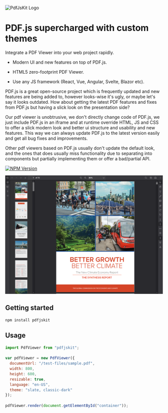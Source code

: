 ![PdfJsKit Logo](https://raw.githubusercontent.com/GleamTech/PdfJsKit/master/images/logo-wide.png "PdfJsKit Logo")

# PDF.js supercharged with custom themes

Integrate a PDF Viewer into your web project rapidly.

- Modern UI and new features on top of PDF.js.

- HTML5 zero-footprint PDF Viewer.

- Use any JS framework (React, Vue, Angular, Svelte, Blazor etc).

PDF.js is a great open-source project which is frequently updated and new features are being added to, however looks-wise it's ugly, or maybe let's say it looks outdated. How about getting the latest PDF features and fixes from PDF.js but having a slick look on the presentation side?

Our pdf viewer is unobtrusive, we don't directly change code of PDF.js, we just include PDF.js in an iframe and at runtime override HTML, JS and CSS to offer a slick modern look and better ui structure and usability and new features. This way we can always update PDF.js to the latest version easily and get all bug fixes and improvements.

Other pdf viewers based on PDF.js usually don't update the default look, and the ones that does usually miss functionality due to separating into components but partially implementing them or offer a bad/partial API.

[![NPM Version](https://img.shields.io/npm/v/pdfjskit?style=for-the-badge)](https://www.npmjs.com/package/pdfjskit)

![PDF.js Custom Themes](https://raw.githubusercontent.com/GleamTech/PdfJsKit/master/images/pdf-js-custom-themes.png "PDF.js Custom Themes")

## Getting started

```console
npm install pdfjskit
```

## Usage

```js
import PdfViewer from "pdfjskit";

var pdfViewer = new PdfViewer({
  documentUrl: "/test-files/sample.pdf",
  width: 800,
  height: 600,
  resizable: true,
  language: "en-US",
  theme: "slate, classic-dark"
});

pdfViewer.render(document.getElementById("container"));
```
